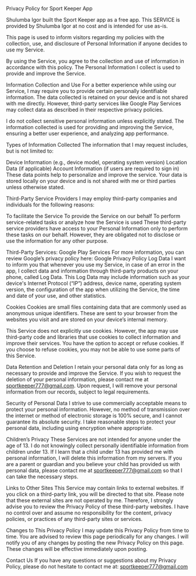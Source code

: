 Privacy Policy for Sport Keeper App

Shulumba Igor built the Sport Keeper app as a free app. This SERVICE is provided by Shulumba Igor at no cost and is intended for use as-is.

This page is used to inform visitors regarding my policies with the collection, use, and disclosure of Personal Information if anyone decides to use my Service.

By using the Service, you agree to the collection and use of information in accordance with this policy. The Personal Information I collect is used to provide and improve the Service.

Information Collection and Use
For a better experience while using our Service, I may require you to provide certain personally identifiable information. The data collected is retained on your device and is not shared with me directly. However, third-party services like Google Play Services may collect data as described in their respective privacy policies.

I do not collect sensitive personal information unless explicitly stated. The information collected is used for providing and improving the Service, ensuring a better user experience, and analyzing app performance.

Types of Information Collected
The information that I may request includes, but is not limited to:

Device Information (e.g., device model, operating system version)
Location Data (if applicable)
Account Information (if users are required to sign in)
These data points help to personalize and improve the service. Your data is stored locally on your device and is not shared with me or third parties unless otherwise stated.

Third-Party Service Providers
I may employ third-party companies and individuals for the following reasons:

To facilitate the Service
To provide the Service on our behalf
To perform service-related tasks or analyze how the Service is used
These third-party service providers have access to your Personal Information only to perform these tasks on our behalf. However, they are obligated not to disclose or use the information for any other purpose.

Third-Party Services:
Google Play Services
For more information, you can review Google’s privacy policy here: Google Privacy Policy
Log Data
I want to inform you that whenever you use my Service, in case of an error in the app, I collect data and information through third-party products on your phone, called Log Data. This Log Data may include information such as your device's Internet Protocol (“IP”) address, device name, operating system version, the configuration of the app when utilizing the Service, the time and date of your use, and other statistics.

Cookies
Cookies are small files containing data that are commonly used as anonymous unique identifiers. These are sent to your browser from the websites you visit and are stored on your device’s internal memory.

This Service does not explicitly use cookies. However, the app may use third-party code and libraries that use cookies to collect information and improve their services. You have the option to accept or refuse cookies. If you choose to refuse cookies, you may not be able to use some parts of this Service.

Data Retention and Deletion
I retain your personal data only for as long as necessary to provide and improve the Service. If you wish to request the deletion of your personal information, please contact me at sportkeeper777@gmail.com. Upon request, I will remove your personal information from our records, subject to legal requirements.

Security of Personal Data
I strive to use commercially acceptable means to protect your personal information. However, no method of transmission over the internet or method of electronic storage is 100% secure, and I cannot guarantee its absolute security. I take reasonable steps to protect your personal data, including using encryption where appropriate.

Children’s Privacy
These Services are not intended for anyone under the age of 13. I do not knowingly collect personally identifiable information from children under 13. If I learn that a child under 13 has provided me with personal information, I will delete this information from my servers. If you are a parent or guardian and you believe your child has provided us with personal data, please contact me at sportkeeper777@gmail.com so that I can take the necessary steps.

Links to Other Sites
This Service may contain links to external websites. If you click on a third-party link, you will be directed to that site. Please note that these external sites are not operated by me. Therefore, I strongly advise you to review the Privacy Policy of these third-party websites. I have no control over and assume no responsibility for the content, privacy policies, or practices of any third-party sites or services.

Changes to This Privacy Policy
I may update this Privacy Policy from time to time. You are advised to review this page periodically for any changes. I will notify you of any changes by posting the new Privacy Policy on this page. These changes will be effective immediately upon posting.

Contact Us
If you have any questions or suggestions about my Privacy Policy, please do not hesitate to contact me at:
sportkeeper777@gmail.com
